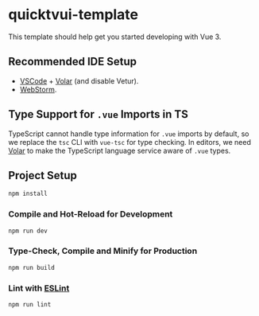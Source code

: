# quicktvui-template

This template should help get you started developing with Vue 3.

## Recommended IDE Setup

* [VSCode](https://code.visualstudio.com/) + [Volar](https://marketplace.visualstudio.com/items?itemName=Vue.volar) (and disable Vetur).          
* [WebStorm](https://www.jetbrains.com/webstorm/).

## Type Support for `.vue` Imports in TS

TypeScript cannot handle type information for `.vue` imports by default, so we replace the `tsc` CLI with `vue-tsc` for type checking. In editors, we need [Volar](https://marketplace.visualstudio.com/items?itemName=Vue.volar) to make the TypeScript language service aware of `.vue` types.

## Project Setup

```sh
npm install
```

### Compile and Hot-Reload for Development

```sh
npm run dev
```

### Type-Check, Compile and Minify for Production

```sh
npm run build
```

### Lint with [ESLint](https://eslint.org/)

```sh
npm run lint
```
